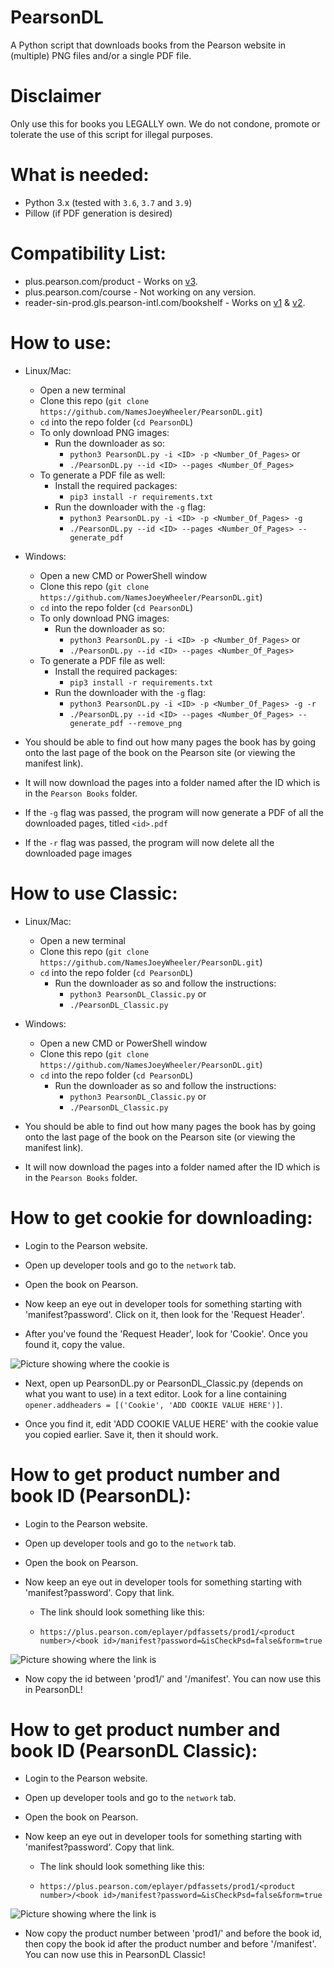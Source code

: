 # PearsonDL

A Python script that downloads books from the Pearson website in (multiple) PNG files and/or a single PDF file.

# Disclaimer

Only use this for books you LEGALLY own. We do not condone, promote or tolerate the use of this script for illegal purposes.

# What is needed:

- Python 3.x (tested with `3.6`, `3.7` and `3.9`)
- Pillow (if PDF generation is desired)

# Compatibility List:
- plus.pearson.com/product - Works on [v3](https://github.com/NamesJoeyWheeler/PearsonDL/releases/download/v3.0/PearsonDL_V3.zip).
- plus.pearson.com/course - Not working on any version.
- reader-sin-prod.gls.pearson-intl.com/bookshelf - Works on [v1](https://github.com/NamesJoeyWheeler/PearsonDL/releases/download/v1.0/PearsonDL-master.zip) & [v2](https://github.com/NamesJoeyWheeler/PearsonDL/releases/download/v2.0/PearsonDL-master.zip).

# How to use:

- Linux/Mac:
  - Open a new terminal
  - Clone this repo (`git clone https://github.com/NamesJoeyWheeler/PearsonDL.git`)
  - `cd` into the repo folder (`cd PearsonDL`)
  - To only download PNG images:
    - Run the downloader as so:
      - `python3 PearsonDL.py -i <ID> -p <Number_Of_Pages>` or
      - `./PearsonDL.py --id <ID> --pages <Number_Of_Pages>`
  - To generate a PDF file as well:
    - Install the required packages:
      - `pip3 install -r requirements.txt`
    - Run the downloader with the `-g` flag:
      - `python3 PearsonDL.py -i <ID> -p <Number_Of_Pages> -g`
      - `./PearsonDL.py --id <ID> --pages <Number_Of_Pages> --generate_pdf`

- Windows:
  - Open a new CMD or PowerShell window
  - Clone this repo (`git clone https://github.com/NamesJoeyWheeler/PearsonDL.git`)
  - `cd` into the repo folder (`cd PearsonDL`)
  - To only download PNG images:
    - Run the downloader as so:
      - `python3 PearsonDL.py -i <ID> -p <Number_Of_Pages>` or
      - `./PearsonDL.py --id <ID> --pages <Number_Of_Pages>`
  - To generate a PDF file as well:
    - Install the required packages:
      - `pip3 install -r requirements.txt`
    - Run the downloader with the `-g` flag:
      - `python3 PearsonDL.py -i <ID> -p <Number_Of_Pages> -g -r`
      - `./PearsonDL.py --id <ID> --pages <Number_Of_Pages> --generate_pdf --remove_png`
 
- You should be able to find out how many pages the book has by going onto the last page of the book on the Pearson site (or viewing the manifest link).

- It will now download the pages into a folder named after the ID which is in the `Pearson Books` folder.

- If the `-g` flag was passed, the program will now generate a PDF of all the downloaded pages, titled `<id>.pdf`

- If the `-r` flag was passed, the program will now delete all the downloaded page images

 
 # How to use Classic:
 
- Linux/Mac:
  - Open a new terminal
  - Clone this repo (`git clone https://github.com/NamesJoeyWheeler/PearsonDL.git`)
  - `cd` into the repo folder (`cd PearsonDL`)
    - Run the downloader as so and follow the instructions:
      - `python3 PearsonDL_Classic.py` or
      - `./PearsonDL_Classic.py`

- Windows:
  - Open a new CMD or PowerShell window
  - Clone this repo (`git clone https://github.com/NamesJoeyWheeler/PearsonDL.git`)
  - `cd` into the repo folder (`cd PearsonDL`)
    - Run the downloader as so and follow the instructions:
      - `python3 PearsonDL_Classic.py` or
      - `./PearsonDL_Classic.py`

- You should be able to find out how many pages the book has by going onto the last page of the book on the Pearson site (or viewing the manifest link).

- It will now download the pages into a folder named after the ID which is in the `Pearson Books` folder.


# How to get cookie for downloading:

- Login to the Pearson website.

- Open up developer tools and go to the `network` tab.

- Open the book on Pearson.

- Now keep an eye out in developer tools for something starting with 'manifest?password'. Click on it, then look for the 'Request Header'.

- After you've found the 'Request Header', look for 'Cookie'. Once you found it, copy the value.

![Picture showing where the cookie is](https://i.imgur.com/abVCZ0V.jpg)

- Next, open up PearsonDL.py or PearsonDL_Classic.py (depends on what you want to use) in a text editor. Look for a line containing `opener.addheaders = [('Cookie', 'ADD COOKIE VALUE HERE')]`.

- Once you find it, edit 'ADD COOKIE VALUE HERE' with the cookie value you copied earlier. Save it, then it should work.


# How to get product number and book ID (PearsonDL):

- Login to the Pearson website.

- Open up developer tools and go to the `network` tab.

- Open the book on Pearson.

- Now keep an eye out in developer tools for something starting with 'manifest?password'. Copy that link.

  - The link should look something like this:

  - `https://plus.pearson.com/eplayer/pdfassets/prod1/<product number>/<book id>/manifest?password=&isCheckPsd=false&form=true`
  
![Picture showing where the link is](https://i.imgur.com/lDS4ILA.jpeg)

- Now copy the id between 'prod1/' and '/manifest'. You can now use this in PearsonDL!


# How to get product number and book ID (PearsonDL Classic):

- Login to the Pearson website.

- Open up developer tools and go to the `network` tab.

- Open the book on Pearson.

- Now keep an eye out in developer tools for something starting with 'manifest?password'. Copy that link.

  - The link should look something like this:

  - `https://plus.pearson.com/eplayer/pdfassets/prod1/<product number>/<book id>/manifest?password=&isCheckPsd=false&form=true`
 
![Picture showing where the link is](https://i.imgur.com/lDS4ILA.jpeg)
 
- Now copy the product number between 'prod1/' and before the book id, then copy the book id after the product number and before '/manifest'. You can now use this in PearsonDL Classic!

